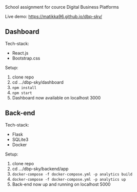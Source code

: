 School assignment for cource Digital Business Platforms

Live demo: https://matikka96.github.io/dbp-sky/

## Dashboard

Tech-stack:
* React.js
* Bootstrap.css

Setup:
1) clone repo
2) cd .../dbp-sky/dashboard
3) ```npm install```
4) ```npm start```
5) Dashboard now available on localhost 3000

## Back-end

Tech-stack:
* Flask
* SQLite3
* Docker

Setup:
1) clone repo
2) cd .../dbp-sky/backend/app
3) ```docker-compose -f docker-compose.yml -p analytics build```
4) ```docker-compose -f docker-compose.yml -p analytics up```
5) Back-end now up and running on localhost 5000
